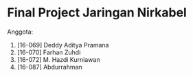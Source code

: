 # Final Project Jaringan Nirkabel

Anggota:
1. [16-069] Deddy Aditya Pramana
2. [16-070] Farhan Zuhdi
3. [16-072] M. Hazdi Kurniawan
4. [16-087] Abdurrahman
